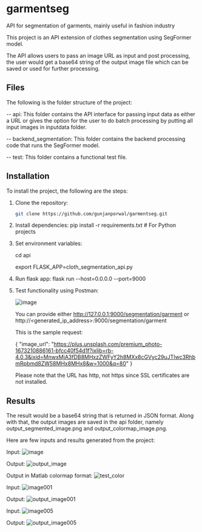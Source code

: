 # garmentseg
API for segmentation of garments, mainly useful in fashion industry

This project is an API extension of clothes segmentation using SegFormer model. 

The API allows users to pass an image URL as input and post processing, the user would get a base64 string of the output image file which can be saved or used for further processing. 

## Files

The following is the folder structure of the project:

-- api: This folder contains the API interface for passing input data as either a URL or gives the option for the user to do batch processing by putting all input images in inputdata folder. 

-- backend_segmentation: This folder contains the backend processing code that runs the SegFormer model. 

-- test: This folder contains a functional test file. 

## Installation

To install the project, the following are the steps:

1. Clone the repository:
   ```sh
   git clone https://github.com/gunjanporwal/garmentseg.git

2. Install dependencies:
   pip install -r requirements.txt  # For Python projects

3. Set environment variables:

   cd api
   
   export FLASK_APP=cloth_segmentation_api.py

5. Run flask app: 
   flask run --host=0.0.0.0 --port=9000

6. Test functionality using Postman:

   ![image](https://github.com/user-attachments/assets/c5507b54-47c7-41ab-bb6f-86fb371b9c7d)

   You can provide either http://127.0.0.1:9000/segmentation/garment or http://<generated_ip_address>:9000/segmentation/garment

   This is the sample request:

      {
       "image_url": "https://plus.unsplash.com/premium_photo-1673210886161-bfcc40f54d1f?ixlib=rb-4.0.3&ixid=MnwxMjA3fDB8MHxzZWFyY2h8MXx8cGVyc29uJTIwc3RhbmRpbmd8ZW58MHx8MHx8&w=1000&q=80"
   }

   Please note that the URL has http, not https since SSL certificates are not installed. 

## Results

The result would be a base64 string that is returned in JSON format. Along with that, the output images are saved in the api folder, namely output_segmented_image.png and output_colormap_image.png. 

Here are few inputs and results generated from the project:

Input: ![image](https://github.com/user-attachments/assets/435cad6c-9ceb-4e8a-b21b-6a8ab7a91daa)

Output: ![output_image](https://github.com/user-attachments/assets/95b08238-0422-4b3d-860f-b133330774d8)

Output in Matlab colormap format: ![test_color](https://github.com/user-attachments/assets/9685953a-157c-47cb-94d6-175f5b1fd44c)

Input: ![image001](https://github.com/user-attachments/assets/8f46fa5a-e04a-4f87-af93-cb27b2d3d38e)

Output: ![output_image001](https://github.com/user-attachments/assets/e5b64b7a-a63b-42cb-9d0c-944cb027b35e)

Input: ![image005](https://github.com/user-attachments/assets/179a84d1-ce08-4ca6-85a9-b9abe422c392)

Output: ![output_image005](https://github.com/user-attachments/assets/f5f01d4d-413f-481f-8632-03402599ac60)








